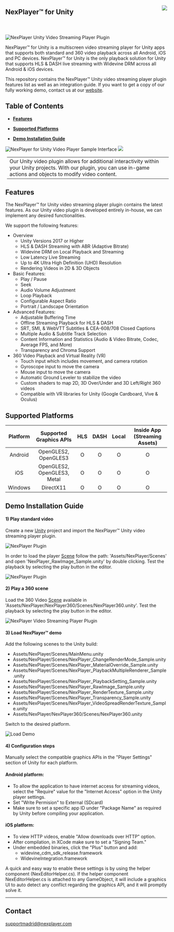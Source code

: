 <h2 style="line-height:2;"><a>NexPlayer™ for Unity</a><a href="https://www.nexplayersdk.com/contact?utm_source=github&utm_medium=organic&utm_campaign=gdc2020&utm_content=20200901--gdcgithubcontact" target="_blank"><img src="https://github.com/NexPlayer/NexPlayer_Unity_Plugin/blob/master/resources/Request_Demo.png" align="right"></img></a></h2>

</br>

![NexPlayer Unity Video Streaming Player Plugin](resources/unity_cube_demo3.gif)

NexPlayer™ for Unity is a multiscreen video streaming player for Unity apps that supports both standard and 360 video playback across all Android, iOS and PC devices. NexPlayer™ for Unity is the only playback solution for Unity that supports HLS &amp; DASH live streaming with Widevine DRM across all Android & iOS devices.

This repository contains the NexPlayer™ Unity video streaming player plugin features list as well as an integration guide. If you want to get a copy of our fully working demo, contact us at our [website](https://www.nexplayersdk.com/contact?utm_source=github&utm_medium=organic&utm_campaign=unite&utm_content=20190918--unity).

## Table of Contents

* **[Features](#features)**  

* **[Supported Platforms](#supported-platforms)**

* **[Demo Installation Guide](#demo-installation-guide)**

<img src="https://github.com/NexPlayer/NexPlayer_Unity_Plugin/blob/master/resources/Big%20Buck%20Bunny%20Demo.gif" alt="NexPlayer for Unity Video Player Sample Interface">

 <img src="https://github.com/NexPlayer/NexPlayer_Unity_Plugin/blob/master/resources/Interactivity.gif">
 
<!--p style="margin-left: 1%; margin-right: 1%;">
  <img src="https://github.com/NexPlayer/NexPlayer_Unity_Plugin/blob/master/resources/Interactivity.gif" width="49%" height="351px" /-->
  <!--img src="https://github.com/NexPlayer/NexPlayer_Unity_Plugin/blob/master/resources/unity_player_3d_scene_12_13_2019.png" width="49%" height="351px" /--> 
</p>

<table style="margin-left: 1%; margin-right: 1%;">
    <tr>
        <td width="50%">Our Unity video plugin allows for additional interactivity within your Unity projects. With our plugin, you can use in-game actions and objects to modify video content.</td>
        <!--td width="50%">Create virtual live events in Unity using live video and audio streaming.</td-->
    </tr>
</table>

## Features

The NexPlayer™ for Unity video streaming player plugin contains the latest features. As our Unity video plugin is developed entirely in-house, we can implement any desired functionalities. 

We support the following features:

- Overview
    - Unity Versions 2017 or Higher
    - HLS & DASH Streaming with ABR (Adaptive Bitrate)
    - Widevine DRM on Local Playback and Streaming   
    - Low Latency Live Streaming
    - Up to 4K Ultra High Definition (UHD) Resolution
    - Rendering Videos in 2D & 3D Objects
- Basic Features:
    - Play / Pause
    - Seek
    - Audio Volume Adjustment
    - Loop Playback
    - Configurable Aspect Ratio
    - Portrait / Landscape Orientation
- Advanced Features:
    - Adjustable Buffering Time
    - Offline Streaming Playback for HLS & DASH    
    - SRT, SMI, & WebVTT Subtitles & CEA-608/708 Closed Captions 
    - Multiple Audio & Subtitle Track Selection
    - Content Information and Statistics (Audio & Video Bitrate, Codec, Average FPS, and More)
    - Transparency and Chroma Support
- 360 Video Playback and Virtual Reality (VR)
    - Touch input which includes movement, and camera rotation
    - Gyroscope input to move the camera
    - Mouse input to move the camera
    - Automatic Ground Leveler to stabilize the video
    - Custom shaders to map 2D, 3D Over/Under and 3D Left/Right 360 videos
    - Compatible with VR libraries for Unity (Google Cardboard, Vive & Oculus)

## Supported Platforms

| Platform | Supported Graphics APIs | HLS | DASH | Local | Inside App (Streaming Assets) |
| :-----:| :-----:| :-----:| :-----:| :-----:| :-----:|
| Android  | OpenGLES2, OpenGLES3 | O | O | O | O |
| iOS | OpenGLES2, OpenGLES3, Metal | O | O | O | O |
| Windows | DirectX11 | O | O | O | O |

## Demo Installation Guide

#### 1) Play standard video

Create a new [Unity](https://unity3d.com/) project and import the NexPlayer™ Unity video streaming player plugin.

![NexPlayer Plugin](resources/import_package.png)

In order to load the player [Scene](https://docs.unity3d.com/Manual/UsingTheSceneView.html) follow the path: 'Assets/NexPlayer/Scenes' and open 'NexPlayer_RawImage_Sample.unity' by double clicking.
Test the playback by selecting the play button in the editor.

![NexPlayer Plugin](resources/playback_demo1.png)

#### 2) Play a 360 scene

Load the 360 Video [Scene](https://docs.unity3d.com/Manual/UsingTheSceneView.html) available in 'Assets/NexPlayer/NexPlayer360/Scenes/NexPlayer360.unity'.
Test the playback by selecting the play button in the editor.

![NexPlayer Video Streaming Player Plugin](resources/360_scene.gif)

#### 3) Load NexPlayer™ demo

Add the following scenes to the Unity build:

- Assets/NexPlayer/Scenes/MainMenu.unity
- Assets/NexPlayer/Scenes/NexPlayer_ChangeRenderMode_Sample.unity
- Assets/NexPlayer/Scenes/NexPlayer_MaterialOverride_Sample.unity
- Assets/NexPlayer/Scenes/NexPlayer_PlaybackMultipleRenderer_Sample.unity   
- Assets/NexPlayer/Scenes/NexPlayer_PlaybackSetting_Sample.unity
- Assets/NexPlayer/Scenes/NexPlayer_RawImage_Sample.unity   
- Assets/NexPlayer/Scenes/NexPlayer_RenderTexture_Sample.unity   
- Assets/NexPlayer/Scenes/NexPlayer_Transparency_Sample.unity   
- Assets/NexPlayer/Scenes/NexPlayer_VideoSpreadRenderTexture_Sample.unity 
- Assets/NexPlayer/NexPlayer360/Scenes/NexPlayer360.unity

Switch to the desired platform.

![Load Demo](resources/unity_scene_setup.png)


#### 4) Configuration steps

Manually select the compatible graphics APIs in the "Player Settings" section of Unity for each platform.

#### Android platform:

- To allow the application to have internet access for streaming videos, select the "Require" value for the "Internet Access" option in the Unity player settings.
- Set "Write Permision" to External (SDcard)
- Make sure to set a specific app ID under "Package Name" as required by Unity before compiling your application.

#### iOS platform:

- To view HTTP videos, enable "Allow downloads over HTTP" option.
- After compilation, in XCode make sure to set a "Signing Team."
- Under embedded binaries, click the "Plus" button and add:
   - widevine_cdm_sdk_release.framework
   - WidevineIntegration.framework

A quick and easy way to enable these settings is by using the helper component
(NexEditorHelper.cs). If the helper component NexEditorHelper.cs is attached to any GameObject, it will include a graphics UI to
auto detect any conflict regarding the graphics API, and it will promptly solve it.

-------------------


## Contact
[supportmadrid@nexplayer.com](mailto:supportmadrid@nexplayer.com)
